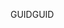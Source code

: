  <span data-ttu-id="44349-101">GUID</span><span class="sxs-lookup"><span data-stu-id="44349-101">GUID</span></span> 